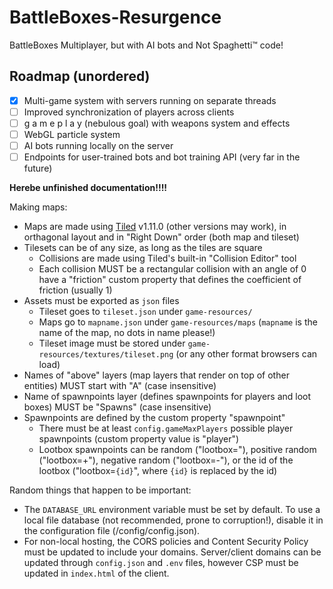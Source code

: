 # BattleBoxes-Resurgence
BattleBoxes Multiplayer, but with AI bots and Not Spaghetti™ code!

## Roadmap (unordered)
- [x] Multi-game system with servers running on separate threads
- [ ] Improved synchronization of players across clients
- [ ] g a m e p l a y (nebulous goal) with weapons system and effects
- [ ] WebGL particle system
- [ ] AI bots running locally on the server
- [ ] Endpoints for user-trained bots and bot training API (very far in the future)

**Herebe unfinished documentation!!!!**

Making maps:
- Maps are made using [Tiled](https://www.mapeditor.org/) v1.11.0 (other versions may work), in orthagonal layout and in "Right Down" order (both map and tileset)
- Tilesets can be of any size, as long as the tiles are square
  - Collisions are made using Tiled's built-in "Collision Editor" tool
  - Each collision MUST be a rectangular collision with an angle of 0 have a "friction" custom property that defines the coefficient of friction (usually 1)
- Assets must be exported as `json` files
  - Tileset goes to `tileset.json` under `game-resources/`
  - Maps go to `mapname.json` under `game-resources/maps` (`mapname` is the name of the map, no dots in name please!)
  - Tileset image must be stored under `game-resources/textures/tileset.png` (or any other format browsers can load)
- Names of "above" layers (map layers that render on top of other entities) MUST start with "A" (case insensitive)
- Name of spawnpoints layer (defines spawnpoints for players and loot boxes) MUST be "Spawns" (case insensitive)
- Spawnpoints are defined by the custom property "spawnpoint"
  - There must be at least `config.gameMaxPlayers` possible player spawnpoints (custom property value is "player")
  - Lootbox spawnpoints can be random ("lootbox="), positive random ("lootbox=+"), negative random ("lootbox=-"), or the id of the lootbox ("lootbox=`{id}`", where `{id}` is replaced by the id)

Random things that happen to be important:
* The `DATABASE_URL` environment variable must be set by default. To use a local file database (not recommended, prone to corruption!), disable it in the configuration file (/config/config.json).
* For non-local hosting, the CORS policies and Content Security Policy must be updated to include your domains. Server/client domains can be updated through `config.json` and `.env` files, however CSP must be updated in `index.html` of the client.